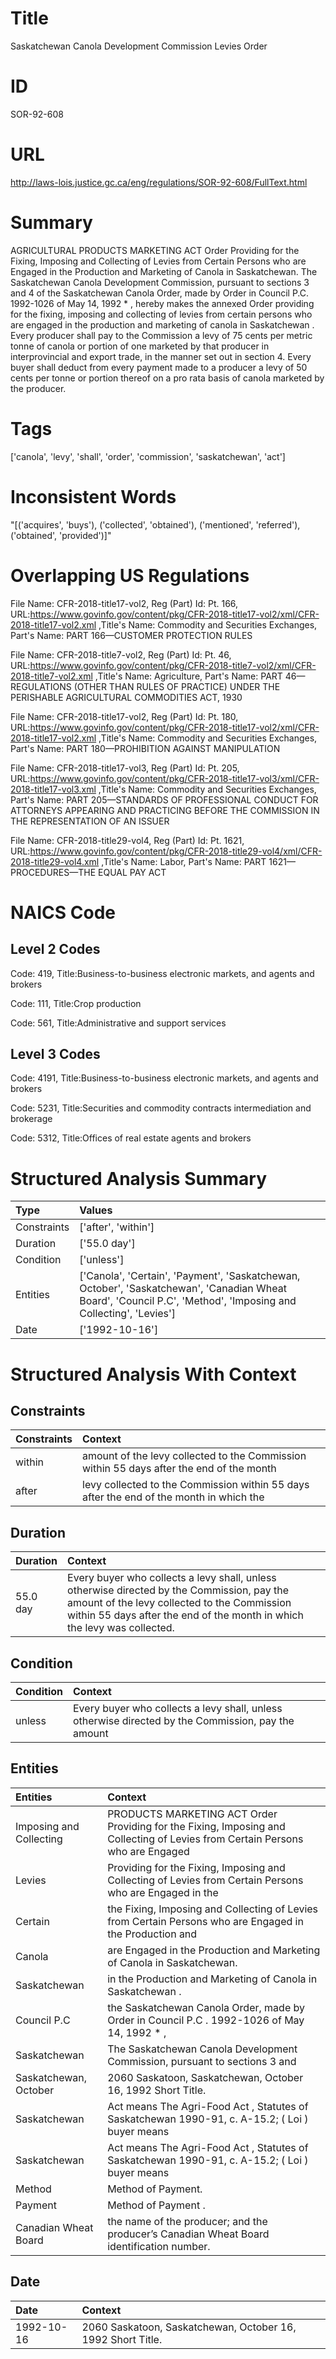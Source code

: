 # Title
Saskatchewan Canola Development Commission Levies Order


# ID
SOR-92-608

# URL
http://laws-lois.justice.gc.ca/eng/regulations/SOR-92-608/FullText.html


# Summary
AGRICULTURAL PRODUCTS MARKETING ACT Order Providing for the Fixing, Imposing and Collecting of Levies from Certain Persons who are Engaged in the Production and Marketing of Canola in Saskatchewan.
The Saskatchewan Canola Development Commission, pursuant to sections 3 and 4 of the Saskatchewan Canola Order, made by Order in Council P.C. 1992-1026 of May 14, 1992 * , hereby makes the annexed  Order providing for the fixing, imposing and collecting of levies from certain persons who are engaged in the production and marketing of canola in Saskatchewan .
Every producer shall pay to the Commission a levy of 75 cents per metric tonne of canola or portion of one marketed by that producer in interprovincial and export trade, in the manner set out in section 4.
Every buyer shall deduct from every payment made to a producer a levy of 50 cents per tonne or portion thereof on a pro rata basis of canola marketed by the producer.


# Tags
['canola', 'levy', 'shall', 'order', 'commission', 'saskatchewan', 'act']


# Inconsistent Words
"[('acquires', 'buys'), ('collected', 'obtained'), ('mentioned', 'referred'), ('obtained', 'provided')]"


# Overlapping US Regulations
File Name: CFR-2018-title17-vol2, Reg (Part) Id: Pt. 166, URL:https://www.govinfo.gov/content/pkg/CFR-2018-title17-vol2/xml/CFR-2018-title17-vol2.xml
,Title's Name: Commodity and Securities Exchanges, Part's Name: PART 166—CUSTOMER PROTECTION RULES

File Name: CFR-2018-title7-vol2, Reg (Part) Id: Pt. 46, URL:https://www.govinfo.gov/content/pkg/CFR-2018-title7-vol2/xml/CFR-2018-title7-vol2.xml
,Title's Name: Agriculture, Part's Name: PART 46—REGULATIONS (OTHER THAN RULES OF PRACTICE) UNDER THE PERISHABLE AGRICULTURAL COMMODITIES ACT, 1930

File Name: CFR-2018-title17-vol2, Reg (Part) Id: Pt. 180, URL:https://www.govinfo.gov/content/pkg/CFR-2018-title17-vol2/xml/CFR-2018-title17-vol2.xml
,Title's Name: Commodity and Securities Exchanges, Part's Name: PART 180—PROHIBITION AGAINST MANIPULATION

File Name: CFR-2018-title17-vol3, Reg (Part) Id: Pt. 205, URL:https://www.govinfo.gov/content/pkg/CFR-2018-title17-vol3/xml/CFR-2018-title17-vol3.xml
,Title's Name: Commodity and Securities Exchanges, Part's Name: PART 205—STANDARDS OF PROFESSIONAL CONDUCT FOR ATTORNEYS APPEARING AND PRACTICING BEFORE THE COMMISSION IN THE REPRESENTATION OF AN ISSUER

File Name: CFR-2018-title29-vol4, Reg (Part) Id: Pt. 1621, URL:https://www.govinfo.gov/content/pkg/CFR-2018-title29-vol4/xml/CFR-2018-title29-vol4.xml
,Title's Name: Labor, Part's Name: PART 1621—PROCEDURES—THE EQUAL PAY ACT




# NAICS Code
## Level 2 Codes
Code: 419, Title:Business-to-business electronic markets, and agents and brokers

Code: 111, Title:Crop production

Code: 561, Title:Administrative and support services




## Level 3 Codes
Code: 4191, Title:Business-to-business electronic markets, and agents and brokers

Code: 5231, Title:Securities and commodity contracts intermediation and brokerage

Code: 5312, Title:Offices of real estate agents and brokers







# Structured Analysis Summary
| Type        | Values                                                                                                                                                          |
|:------------|:----------------------------------------------------------------------------------------------------------------------------------------------------------------|
| Constraints | ['after', 'within']                                                                                                                                             |
| Duration    | ['55.0 day']                                                                                                                                                    |
| Condition   | ['unless']                                                                                                                                                      |
| Entities    | ['Canola', 'Certain', 'Payment', 'Saskatchewan, October', 'Saskatchewan', 'Canadian Wheat Board', 'Council P.C', 'Method', 'Imposing and Collecting', 'Levies'] |
| Date        | ['1992-10-16']                                                                                                                                                  |


# Structured Analysis With Context
 


## Constraints
| Constraints   | Context                                                                                  |
|:--------------|:-----------------------------------------------------------------------------------------|
| within        | amount of the levy collected to the Commission within 55 days after the end of the month |
| after         | levy collected to the Commission within 55 days after the end of the month in which the  |


## Duration
| Duration   | Context                                                                                                                                                                                                               |
|:-----------|:----------------------------------------------------------------------------------------------------------------------------------------------------------------------------------------------------------------------|
| 55.0 day   | Every buyer who collects a levy shall, unless otherwise directed by the Commission, pay the amount of the levy collected to the Commission within 55 days after the end of the month in which the levy was collected. |


## Condition
| Condition   | Context                                                                                             |
|:------------|:----------------------------------------------------------------------------------------------------|
| unless      | Every buyer who collects a levy shall,  unless otherwise directed by the Commission, pay the amount |


## Entities
| Entities                | Context                                                                                                                       |
|:------------------------|:------------------------------------------------------------------------------------------------------------------------------|
| Imposing and Collecting | PRODUCTS MARKETING ACT Order Providing for the Fixing, Imposing and Collecting of Levies from Certain Persons who are Engaged |
| Levies                  | Providing for the Fixing, Imposing and Collecting of Levies from Certain Persons who are Engaged in the                       |
| Certain                 | the Fixing, Imposing and Collecting of Levies from Certain Persons who are Engaged in the Production and                      |
| Canola                  | are Engaged in the Production and Marketing of Canola  in Saskatchewan.                                                       |
| Saskatchewan            | in the Production and Marketing of Canola in Saskatchewan .                                                                   |
| Council P.C             | the Saskatchewan Canola Order, made by Order in Council P.C . 1992-1026 of May 14, 1992 * ,                                   |
| Saskatchewan            | The  Saskatchewan Canola Development Commission, pursuant to sections 3 and                                                   |
| Saskatchewan, October   | 2060 Saskatoon,  Saskatchewan, October  16, 1992 Short Title.                                                                 |
| Saskatchewan            | Act means The Agri-Food Act , Statutes of Saskatchewan 1990-91, c. A-15.2; ( Loi ) buyer means                                |
| Saskatchewan            | Act means The Agri-Food Act , Statutes of Saskatchewan 1990-91, c. A-15.2; ( Loi ) buyer means                                |
| Method                  | Method  of Payment.                                                                                                           |
| Payment                 | Method of  Payment .                                                                                                          |
| Canadian Wheat Board    | the name of the producer; and the producer’s Canadian Wheat Board  identification number.                                     |


## Date
| Date       | Context                                                     |
|:-----------|:------------------------------------------------------------|
| 1992-10-16 | 2060 Saskatoon, Saskatchewan, October 16, 1992 Short Title. |


